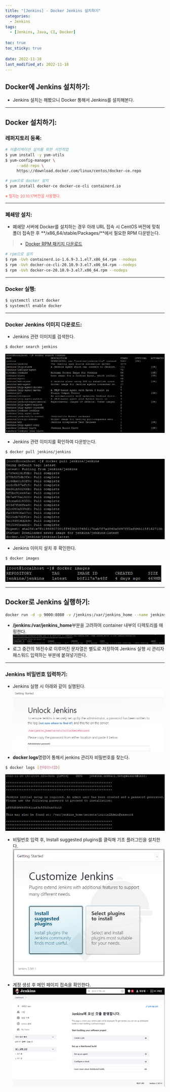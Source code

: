 ```yaml
---
title: "[Jenkins] - Docker Jenkins 설치하기"
categories:
  - Jenkins
tags:
  - [Jenkins, Java, CI, Docker]

toc: true
toc_sticky: true

date: 2022-11-18
last_modified_at: 2022-11-18
---
```


## Docker에 Jenkins 설치하기:
- Jenkins 설치는 해봤으니 Docker 통해서 Jenkins를 설치해본다.

* * *

## Docker 설치하기:
### 레퍼지토리 등록:
```bash
# 어플리케이션 설치를 위한 사전작업
$ yum install -y yum-utils
$ yum-config-manager \
     --add-repo \
     https://download.docker.com/linux/centos/docker-ce.repo
```
```bash
# yum으로 docker 설치
$ yum install docker-ce docker-ce-cli containerd.io
```
<span style="color:#FA5858; font-size:12px">※ 필자는 20.10.17버전을 사용했다.</span>

* * *

### 폐쇄망 설치:
- 폐쇄망 서버에 Docker를 설치하는 경우 아래 URL 접속 시 CentOS 버전에 맞춰 폴더 접속한 후 **/x86_64/stable/Packages/**에서  필요한 RPM 다운받는다.
> * [Docker RPM 패키지 다운로드](https://download.docker.com/linux/centos/ "Docker RPM 패키지 다운로드")

```bash
# rpm으로 설치
$ rpm -Uvh containerd.io-1.6.9-3.1.el7.x86_64.rpm --nodeps
$ rpm -Uvh docker-ce-cli-20.10.9-3.el7.x86_64.rpm --nodeps
$ rpm -Uvh docker-ce-20.10.9-3.el7.x86_64.rpm --nodeps
```

* * *

### Docker 실행:
```bash
$ systemctl start docker
$ systemctl enable docker
```

* * *

### Docker Jenkins 이미지 다운로드:
- Jenkins 관련 이미지를 검색한다.
```bash
$ docker search jenkins
```
[![텍스트](/assets/images/docker/docker%20image%20%EA%B2%80%EC%83%89.PNG)](/assets/docker/Linux/docker%20image%20%EA%B2%80%EC%83%89.PNG)

- Jenkins 관련 이미지를 확인하여 다운받는다.
```bash
$ docker pull jenkins/jenkins
```
[![텍스트](/assets/images/docker/docker%20jenkins%20%EC%9D%B4%EB%AF%B8%EC%A7%80%20%EC%84%A4%EC%B9%98.PNG)](/assets/images/docker/docker%20jenkins%20%EC%9D%B4%EB%AF%B8%EC%A7%80%20%EC%84%A4%EC%B9%98.PNG)

- Jenkins 이미지 설치 후 확인한다.
```bash
$ docker images
```
[![텍스트](/assets/images/docker/docker%20jenkins%20%EC%9D%B4%EB%AF%B8%EC%A7%80%20%ED%99%95%EC%9D%B8.PNG)](/assets/images/docker/docker%20jenkins%20%EC%9D%B4%EB%AF%B8%EC%A7%80%20%ED%99%95%EC%9D%B8.PNG)

* * *

## Docker로 Jenkins 실행하기:
```bash
docker run -d -p 9000:8080 -v /jenkins:/var/jenkins_home --name jenkins_server -u root jenkins/jenkins:lts
```
- **/jenkins:/var/jenkins_home**부분을 고려하여 container 내부의 디렉토리를 매핑한다.
[![텍스트](/assets/images/docker/docker%20jenkins%20%EC%8B%A4%ED%96%89%ED%99%94%EB%A9%B4.PNG)](/assets/images/docker/docker%20jenkins%20%EC%8B%A4%ED%96%89%ED%99%94%EB%A9%B4.PNG)
- 로그 중간의 16진수로 이루어진 문자열은 별도로 저장하여 Jenkins 실행 시 관리자 패스워드 입력하는 부분에 붙혀넣기한다.

* * *

### Jenkins 비밀번호 입력하기:
- Jenkins 실행 시 아래와 같이 실행된다.
[![텍스트](/assets/images/docker/docker%20jenkins%20%EB%B9%84%EB%B0%80%EB%B2%88%ED%98%B8.PNG)](/assets/images/docker/docker%20jenkins%20%EB%B9%84%EB%B0%80%EB%B2%88%ED%98%B8.PNG)
- **docker logs**명령어 통해서 jenkins 관리자 비밀번호를 찾는다.
```bash
$ docker logs [컨테이너ID]
```
[![텍스트](/assets/images/docker/docker%20jenkins%20%EB%B9%84%EB%B0%80%EB%B2%88%ED%98%B8%20%EC%B0%BE%EA%B8%B0.PNG)](/assets/images/docker/docker%20jenkins%20%EB%B9%84%EB%B0%80%EB%B2%88%ED%98%B8%20%EC%B0%BE%EA%B8%B0.PNG)

- 비밀번호 입력 후, Install suggested plugins를 클릭해 기초 플러그인을 설치한다.
[![텍스트](/assets/images/Jenkins/%EC%A0%A0%ED%82%A8%EC%8A%A4%20%ED%94%8C%EB%9F%AC%EA%B7%B8%EC%9D%B8%20%EC%84%A4%EC%B9%98.PNG)](/assets/images/Jenkins/%EC%A0%A0%ED%82%A8%EC%8A%A4%20%ED%94%8C%EB%9F%AC%EA%B7%B8%EC%9D%B8%20%EC%84%A4%EC%B9%98.PNG)

- 계정 생성 후 메인 페이지 접속을 확인한다.
[![텍스트](/assets/images/docker/docker%20jenkins%20%EB%A9%94%EC%9D%B8%ED%99%94%EB%A9%B4.PNG)](/assets/images/docker/docker%20jenkins%20%EB%A9%94%EC%9D%B8%ED%99%94%EB%A9%B4.PNG)